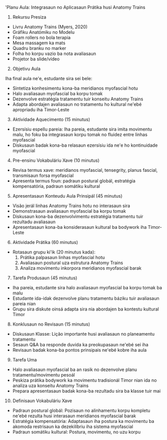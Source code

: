 'Planu Aula: Integrasaun no Aplicasaun Prátika husi Anatomy Trains

1. Rekursu Presiza

- Livru Anatomy Trains (Myers, 2020)
- Gráfiku Anatómiku no Modelu
- Foam rollers no bola terapia
- Mesa massagem ka mats
- Quadru branku no marker
- Folha ho korpu vazio ba nota avaliasaun
- Projetor ba slide/vídeo

2. Objetivu Aula

Iha final aula ne'e, estudante sira sei bele:
- Sintetiza konhesimentu kona-ba meridianos myofascial hotu
- Halo avaliasaun myofascial ba korpu tomak
- Dezenvolve estratégia tratamentu tuir konseitu Anatomy Trains
- Adapta abordajen avaliasaun no tratamentu ho kultural ne'ebé apropriadu iha Timor-Leste

3. Aktividade Aquecimento (15 minutus)

- Ezersísiu espellu pareia: Iha pareia, estudante sira imita movimentu malu, ho foku ba integrasaun korpu tomak no fluidez entre linhas myofascial
- Diskusaun badak kona-ba relasaun ezersísiu ida ne'e ho kontinuidade myofascial

4. Pre-ensinu Vokabuláriu Xave (10 minutus)

- Revisa termus xave: meridianos myofascial, tensegrity, planus fascial, transmisaun forsa myofascial
- Apresenta termus foun: padraun postural globál, estratégia kompensatória, padraun somátiku kultural

5. Apresentasaun Konteudu Aula Prinsipál (45 minutus)

- Visão jerál linhas Anatomy Trains hotu no interasaun sira
- Demonstrasaun avaliasaun myofascial ba korpu tomak
- Diskusaun kona-ba dezenvolvimentu estratégia tratamentu tuir rezultadu avaliasaun
- Apresentasaun kona-ba konsiderasaun kultural ba bodywork iha Timor-Leste

6. Aktividade Prátika (60 minutus)

- Rotasaun grupu ki'ik (20 minutus kada):
  1. Prátika palpasaun linhas myofascial hotu
  2. Avaliasaun postural uza estrutura Anatomy Trains
  3. Analiza movimentu inkorpora meridianos myofascial barak

7. Tarefa Produsaun (45 minutus)

- Iha pareia, estudante sira halo avaliasaun myofascial ba korpu tomak ba malu
- Estudante ida-idak dezenvolve planu tratamentu báziku tuir avaliasaun pareia nian
- Grupu sira diskute oinsá adapta sira nia abordajen ba kontestu kultural Timor

8. Konklusaun no Revisaun (15 minutus)

- Diskusaun Klasse: Lição importante husi avaliasaun no planeamentu tratamentu
- Sesaun Q&A ba responde duvida ka preokupasaun ne'ebé sei iha
- Revisaun badak kona-ba pontos prinsipais ne'ebé kobre iha aula

9. Tarefa Uma

- Halo avaliasaun myofascial ba an rasik no dezenvolve planu tratamentu/movimentu pesoál
- Peskiza prátika bodywork ka movimentu tradisionál Timor nian ida no analiza uza konseitu Anatomy Trains
- Prepara apresentasaun badak kona-ba rezultadu sira ba klasse tuir mai

10. Definisaun Vokabuláriu Xave

- Padraun postural globál: Pozisaun no alinhamentu korpu kompletu ne'ebé rezulta husi interasaun meridianos myofascial barak
- Estratégia kompensatória: Adaptasaun iha postura ka movimentu ba akomoda restrisaun ka dezekilíbriu iha sistema myofascial
- Padraun somátiku kultural: Postura, movimentu, no uzu korpu